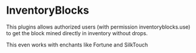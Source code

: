 # InventoryBlocks
This plugins allows authorized users (with permission inventoryblocks.use) to get the block mined directly in inventory without drops.

This even works with enchants like Fortune and SilkTouch
